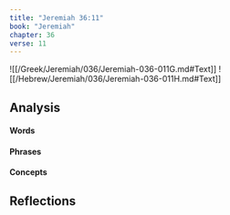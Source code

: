 ```yaml
---
title: "Jeremiah 36:11"
book: "Jeremiah"
chapter: 36
verse: 11
---
```

![[/Greek/Jeremiah/036/Jeremiah-036-011G.md#Text]]
![[/Hebrew/Jeremiah/036/Jeremiah-036-011H.md#Text]]

## Analysis

#### Words

#### Phrases

#### Concepts

## Reflections
